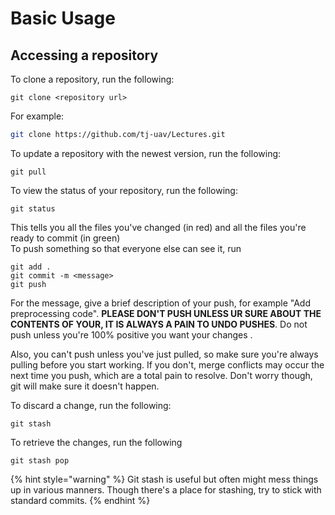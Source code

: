 # Basic Usage

## Accessing a repository  

To clone a repository, run the following:

```text
git clone <repository url>
```

For example:

```bash
git clone https://github.com/tj-uav/Lectures.git
```

  To update a repository with the newest version, run the following:  


```text
git pull
```

To view the status of your repository, run the following:  


```text
git status
```

This tells you all the files you've changed \(in red\) and all the files you're ready to commit \(in green\)  
  To push something so that everyone else can see it, run  


```text
git add .
git commit -m <message>
git push
```

For the message, give a brief description of your push, for example "Add preprocessing code". **PLEASE DON'T PUSH UNLESS UR SURE ABOUT THE CONTENTS OF YOUR, IT IS ALWAYS A PAIN TO UNDO PUSHES**. Do not push unless you're 100% positive you want your changes .

Also, you can't push unless you've just pulled, so make sure you're always pulling before you start working. If you don't, merge conflicts may occur the next time you push, which are a total pain to resolve. Don't worry though, git will make sure it doesn't happen.  


To discard a change, run the following:  


```text
git stash
```

To retrieve the changes, run the following  


```text
git stash pop
```

{% hint style="warning" %}
Git stash is useful but often might mess things up in various manners. Though there's a place for stashing, try to stick with standard commits.
{% endhint %}

